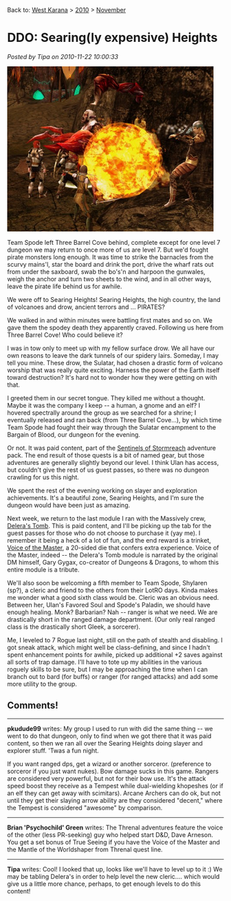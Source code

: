 Back to: [West Karana](/posts/westkarana.md) > [2010](/posts/2010/westkarana.md) > [November](./westkarana.md)
# DDO: Searing(ly expensive) Heights

*Posted by Tipa on 2010-11-22 10:00:33*

[![](../../../uploads/2010/11/dndclient-2010-11-21-22-54-21-20-480x384.jpg "Why did it have to be drachnids?")](../../../uploads/2010/11/dndclient-2010-11-21-22-54-21-20.jpg)

Team Spode left Three Barrel Cove behind, complete except for one level 7 dungeon we may return to once more of us are level 7. But we'd fought pirate monsters long enough. It was time to strike the barnacles from the scurvy mains'l, star the board and drink the port, drive the wharf rats out from under the saxboard, swab the bo's'n and harpoon the gunwales, weigh the anchor and turn two sheets to the wind, and in all other ways, leave the pirate life behind us for awhile.

We were off to Searing Heights! Searing Heights, the high country, the land of volcanoes and drow, ancient terrors and ... PIRATES?

We walked in and within minutes were battling first mates and so on. We gave them the spodey death they apparently craved. Following us here from Three Barrel Cove! Who could believe it?

I was in tow only to meet up with my fellow surface drow. We all have our own reasons to leave the dark tunnels of our spidery lairs. Someday, I may tell you mine. These drow, the Sulatar, had chosen a drastic form of volcano worship that was really quite exciting. Harness the power of the Earth itself toward destruction? It's hard not to wonder how they were getting on with that.

I greeted them in our secret tongue. They killed me without a thought. Maybe it was the company I keep -- a human, a gnome and an elf? I hovered spectrally around the group as we searched for a shrine; I eventually released and ran back (from Three Barrel Cove...), by which time Team Spode had fought their way through the Sulatar encampment to the Bargain of Blood, our dungeon for the evening.

Or not. It was paid content, part of the [Sentinels of Stormreach](http://ddowiki.com/page/Sentinels) adventure pack. The end result of those quests is a bit of named gear, but those adventures are generally slightly beyond our level. I think Ulan has access, but couldn't give the rest of us guest passes, so there was no dungeon crawling for us this night.

We spent the rest of the evening working on slayer and exploration achievements. It's a beautiful zone, Searing Heights, and I'm sure the dungeon would have been just as amazing.

Next week, we return to the last module I ran with the Massively crew, [Delera's Tomb](http://ddowiki.com/page/Delera's_Tomb). This is paid content, and I'll be picking up the tab for the guest passes for those who do not choose to purchase it (yay me). I remember it being a heck of a lot of fun, and the end reward is a trinket, [Voice of the Master](http://ddowiki.com/page/Voice_of_the_Master), a 20-sided die that confers extra experience. Voice of the Master, indeed -- the Delera's Tomb module is narrated by the original DM himself, Gary Gygax, co-creator of Dungeons & Dragons, to whom this entire module is a tribute.

We'll also soon be welcoming a fifth member to Team Spode, Shylaren (sp?), a cleric and friend to the others from their LotRO days. Kinda makes me wonder what a good sixth class would be. Cleric was an obvious need. Between her, Ulan's Favored Soul and Spode's Paladin, we should have enough healing. Monk? Barbarian? Nah -- ranger is what we need. We are drastically short in the ranged damage department. (Our only real ranged class is the drastically short Gleek, a sorcerer).

Me, I leveled to 7 Rogue last night, still on the path of stealth and disabling. I got sneak attack, which might well be class-defining, and since I hadn't spent enhancement points for awhile, picked up additional +2 saves against all sorts of trap damage. I'll have to tote up my abilities in the various roguely skills to be sure, but I may be approaching the time when I can branch out to bard (for buffs) or ranger (for ranged attacks) and add some more utility to the group.

## Comments!

---

**pkudude99** writes: My group I used to run with did the same thing -- we went to do that dungeon, only to find when we got there that it was paid content, so then we ran all over the Searing Heights doing slayer and explorer stuff. 'Twas a fun night.

If you want ranged dps, get a wizard or another sorceror. (preference to sorceror if you just want nukes). Bow damage sucks in this game. Rangers are considered very powerful, but not for their bow use. It's the attack speed boost they receive as a Tempest while dual-wielding khopeshes (or if an elf they can get away with scimitars). Arcane Archers can do ok, but not until they get their slaying arrow ability are they considered "decent," where the Tempest is considered "awesome" by comparison.

---

**Brian 'Psychochild' Green** writes: The Threnal adventures feature the voice of the other (less PR-seeking) guy who helped start D&D, Dave Arneson. You get a set bonus of True Seeing if you have the Voice of the Master and the Mantle of the Worldshaper from Threnal quest line.

---

**Tipa** writes: Cool! I looked that up, looks like we'll have to level up to it :) We may be tabling Delera's in order to help level the new cleric.... which would give us a little more chance, perhaps, to get enough levels to do this content!


